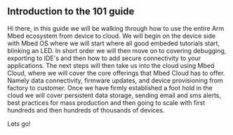 ## Introduction to the 101 guide
Hi there, in this guide we will be walking through how to use the entire Arm Mbed ecosystem from device to cloud. We will begin on the device side with Mbed OS where we will start where all good embeded tutorials start, blinking an LED. In short order we will then move on to covering debugging, exporting to IDE's and then how to add secure connectivity to your applications. The next steps will then take us into the cloud using Mbed Cloud, where we will cover the core offerings that Mbed Cloud has to offer. Namely data connectivity, firmware updates, and device provisioning from factory to customer. Once we have firmly established a foot hold in the cloud we will cover persistent data storage, sending email and sms alerts, best practices for mass production and then going to scale with first hundreds and then hundreds of thousands of devices. 

Lets go!